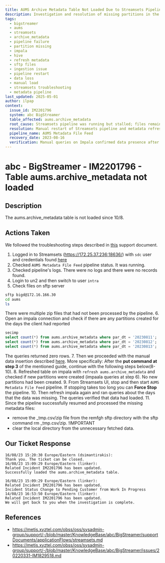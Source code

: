 ```yaml
---
title: AUMS Archive Metadata Table Not Loaded Due to Streamsets Pipeline Stalling
description: Investigation and resolution of missing partitions in the `aums.archive_metadata` table after August 10. Streamsets pipeline was running without processing files; issue was resolved by manual restart and metadata refresh.
tags:
  - bigstreamer
  - aums
  - streamsets
  - archive_metadata
  - pipeline failure
  - partition missing
  - impala
  - hive
  - refresh metadata
  - sftp files
  - ingestion issue
  - pipeline restart
  - data loss
  - manual load
  - streamsets troubleshooting
  - metadata pipeline
last_updated: 2025-05-01
author: ilpap
context:
  issue_id: IM2201796
  system: abc BigStreamer
  table_affected: aums.archive_metadata
  root_cause: Streamsets pipeline was running but stalled; files remained unprocessed on SFTP
  resolution: Manual restart of Streamsets pipeline and metadata refresh in Impala
  pipeline_name: AUMS Metadata File Feed
  recovery_date: 2023-08-16
  verification: Manual queries on Impala confirmed data presence after restart
---
```

# abc - BigStreamer - IM2201796 - Table  aums.archive_metadata not loaded
## Description
The aums.archive_metadata table is not loaded since 10/8.
## Actions Taken
We followed the troubleshooting steps described in [this](../supportDocuments/applicationFlows/streamsets.md) support document.
1. Logged in to Streamsets (https://172.25.37.236:18636/) with `sdc` user and credentials found [here](../../abc-devpasswd.kdbx)
2. Checked `AUMS Metadata File Feed` pipeline status. It was running.
3. Checked pipeline's logs. There were no logs and there were no records found.
4. Login to un2 and then switch to user `intra`
5. Check files on sftp server
```bash
sftp bigd@172.16.166.30
cd aums
ls
```
There were multiple zip files that had not been processed by the pipeline.
6. Open an impala connection and check if there are any partitions created for the days the client had reported
```sql
secimp   
select count(*) from aums.archive_metadata where par_dt = '20230811';
select count(*) from aums.archive_metadata where par_dt = '20230812';
select count(*) from aums.archive_metadata where par_dt = '20230813';
```
The queries returned zero rows.
7. Then we proceeded with the manual data insertion described [here](../supportDocuments/applicationFlows/streamsets.md#manually-inserting-missing-data-in-hive-and-impala). More specifically:
After the **put command at step 3** of the mentioned guide, continue with the following steps below(8-10).
8. Refreshed table on impala with `refresh aums.archive_metadata` and checked if new partitions were created (impaala queries at step 6). No new partitions had been created.
9. From Streamsets UI, stop and then start  `AUMS Metadata File Feed` pipeline. If stopping takes too long you can **Force Stop** the pipeline.
10. Then refresh impala again and ran queries about the days that the data was missing. The queries verified that data had loaded.
11. Since the pipeline successfully resumed and processed the missing metadata files:
- remove the <filename>_tmp.csv/zip file from the remfgh sftp directory with the sftp command rm <filename>_tmp.csv/zip. !IMPORTANT
- clear the local directory from the unnecessary fetched data.
## Our Ticket Response
```
16/08/23 15:20:30 Europe/Eastern (dsimantirakis):
Thank you. The ticket can be closed.
16/08/23 15:09:29 Europe/Eastern (linker):
Related Incident IM2201796 has been updated.
Successfully loaded the aums.archive_metadata table.
```
```
16/08/23 15:09:29 Europe/Eastern (linker):
Related Incident IM2201796 has been updated.
Incident Status Change to Pending Customer from Work In Progress
14/08/23 16:53:50 Europe/Eastern (linker):
Related Incident IM2201796 has been updated.
We will get back to you when the investigation is complete.
```
## References
- https://metis.xyztel.com/obss/oss/sysadmin-group/support/-/blob/master/KnowledgeBase/abc/BigStreamer/supportDocuments/applicationFlows/streamsets.md
- https://metis.xyztel.com/obss/oss/sysadmin-group/support/-/blob/master/KnowledgeBase/abc/BigStreamer/issues/20220331-IM1829518.md
